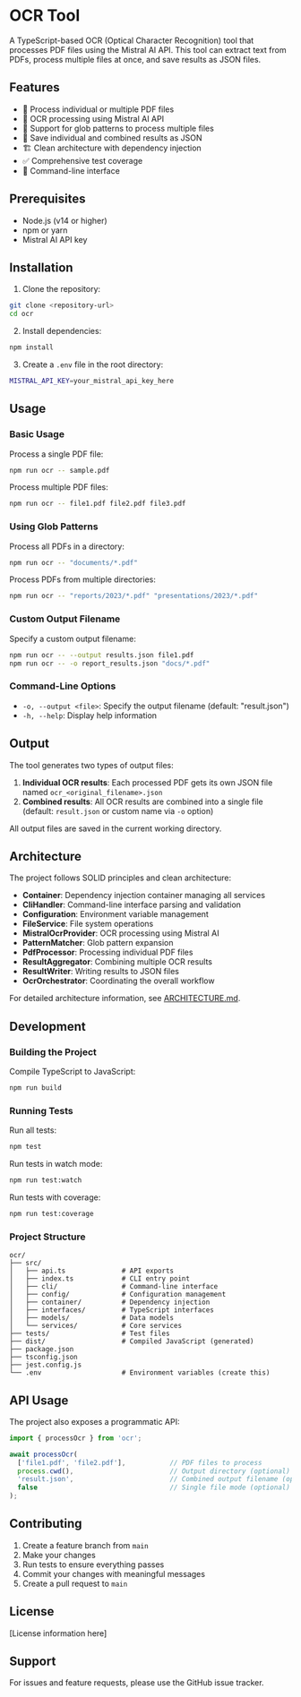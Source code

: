 # OCR Tool

A TypeScript-based OCR (Optical Character Recognition) tool that processes PDF files using the Mistral AI API. This tool can extract text from PDFs, process multiple files at once, and save results as JSON files.

## Features

- 📄 Process individual or multiple PDF files
- 🤖 OCR processing using Mistral AI API
- 📁 Support for glob patterns to process multiple files
- 💾 Save individual and combined results as JSON
- 🏗️ Clean architecture with dependency injection
- ✅ Comprehensive test coverage
- 🔧 Command-line interface

## Prerequisites

- Node.js (v14 or higher)
- npm or yarn
- Mistral AI API key

## Installation

1. Clone the repository:
```bash
git clone <repository-url>
cd ocr
```

2. Install dependencies:
```bash
npm install
```

3. Create a `.env` file in the root directory:
```bash
MISTRAL_API_KEY=your_mistral_api_key_here
```

## Usage

### Basic Usage

Process a single PDF file:
```bash
npm run ocr -- sample.pdf
```

Process multiple PDF files:
```bash
npm run ocr -- file1.pdf file2.pdf file3.pdf
```

### Using Glob Patterns

Process all PDFs in a directory:
```bash
npm run ocr -- "documents/*.pdf"
```

Process PDFs from multiple directories:
```bash
npm run ocr -- "reports/2023/*.pdf" "presentations/2023/*.pdf"
```

### Custom Output Filename

Specify a custom output filename:
```bash
npm run ocr -- --output results.json file1.pdf
npm run ocr -- -o report_results.json "docs/*.pdf"
```

### Command-Line Options

- `-o, --output <file>`: Specify the output filename (default: "result.json")
- `-h, --help`: Display help information

## Output

The tool generates two types of output files:

1. **Individual OCR results**: Each processed PDF gets its own JSON file named `ocr_<original_filename>.json`
2. **Combined results**: All OCR results are combined into a single file (default: `result.json` or custom name via `-o` option)

All output files are saved in the current working directory.

## Architecture

The project follows SOLID principles and clean architecture:

- **Container**: Dependency injection container managing all services
- **CliHandler**: Command-line interface parsing and validation
- **Configuration**: Environment variable management
- **FileService**: File system operations
- **MistralOcrProvider**: OCR processing using Mistral AI
- **PatternMatcher**: Glob pattern expansion
- **PdfProcessor**: Processing individual PDF files
- **ResultAggregator**: Combining multiple OCR results
- **ResultWriter**: Writing results to JSON files
- **OcrOrchestrator**: Coordinating the overall workflow

For detailed architecture information, see [ARCHITECTURE.md](ARCHITECTURE.md).

## Development

### Building the Project

Compile TypeScript to JavaScript:
```bash
npm run build
```

### Running Tests

Run all tests:
```bash
npm test
```

Run tests in watch mode:
```bash
npm run test:watch
```

Run tests with coverage:
```bash
npm run test:coverage
```

### Project Structure

```
ocr/
├── src/
│   ├── api.ts              # API exports
│   ├── index.ts            # CLI entry point
│   ├── cli/                # Command-line interface
│   ├── config/             # Configuration management
│   ├── container/          # Dependency injection
│   ├── interfaces/         # TypeScript interfaces
│   ├── models/             # Data models
│   └── services/           # Core services
├── tests/                  # Test files
├── dist/                   # Compiled JavaScript (generated)
├── package.json
├── tsconfig.json
├── jest.config.js
└── .env                    # Environment variables (create this)
```

## API Usage

The project also exposes a programmatic API:

```typescript
import { processOcr } from 'ocr';

await processOcr(
  ['file1.pdf', 'file2.pdf'],           // PDF files to process
  process.cwd(),                        // Output directory (optional)
  'result.json',                        // Combined output filename (optional)
  false                                 // Single file mode (optional)
);
```

## Contributing

1. Create a feature branch from `main`
2. Make your changes
3. Run tests to ensure everything passes
4. Commit your changes with meaningful messages
5. Create a pull request to `main`

## License

[License information here]

## Support

For issues and feature requests, please use the GitHub issue tracker.